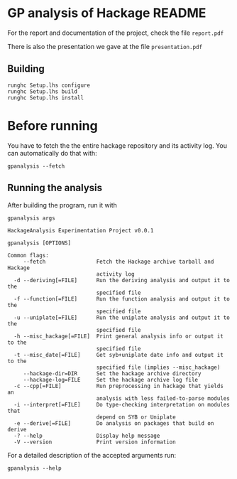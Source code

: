 # GP analysis of Hackage README

For the report and documentation of the project, check the file `report.pdf`

There is also the presentation we gave at the file `presentation.pdf`

## Building

~~~
runghc Setup.lhs configure
runghc Setup.lhs build
runghc Setup.lhs install
~~~


# Before running

You have to fetch the the entire hackage repository and its activity log. You can automatically do that with:

~~~
gpanalysis --fetch
~~~


## Running the analysis

After building the program, run it with

`gpanalysis args`

~~~
HackageAnalysis Experimentation Project v0.0.1

gpanalysis [OPTIONS]

Common flags:
     --fetch                Fetch the Hackage archive tarball and Hackage
                            activity log
  -d --deriving[=FILE]      Run the deriving analysis and output it to the
                            specified file
  -f --function[=FILE]      Run the function analysis and output it to the
                            specified file
  -u --uniplate[=FILE]      Run the uniplate analysis and output it to the
                            specified file
  -h --misc_hackage[=FILE]  Print general analysis info or output it to the
                            specified file
  -t --misc_date[=FILE]     Get syb+uniplate date info and output it to the
                            specified file (implies --misc_hackage)
     --hackage-dir=DIR      Set the hackage archive directory
     --hackage-log=FILE     Set the hackage archive log file
  -c --cpp[=FILE]           Run preprocessing in hackage that yields an
                            analysis with less failed-to-parse modules
  -i --interpret[=FILE]     Do type-checking interpretation on modules that
                            depend on SYB or Uniplate
  -e --derive[=FILE]        Do analysis on packages that build on derive
  -? --help                 Display help message
  -V --version              Print version information
~~~

For a detailed description of the accepted arguments run:

`gpanalysis --help`

